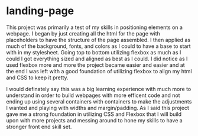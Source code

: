 # landing-page

This project was primarily a test of my skills in positioning elements on a webpage. I began by just creating all the html for the page with placeholders to have the structure of the page assembled. I then applied as much of the background, fonts, and colors as I could to have a base to start with in my stylesheet. Going top to bottom utilizing flexbox as much as I could I got everything sized and aligned as best as I could. I did notice as I used flexbox more and more the project became easier and easier and at the end I was left with a good foundation of utilizing flexbox to align my html and CSS to keep it pretty.

I would definately say this was a big learning experience with much more to understand in order to build webpages with more efficent code and not ending up using several containers with containers to make the adjustments I wanted and playing with widths and margin/padding. As I said this project gave me a strong foundation in utilizing CSS and Flexbox that I will build upon with more projects and messing around to hone my skills to have a stronger front end skill set.
